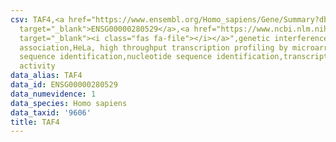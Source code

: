```yaml
---
csv: TAF4,<a href="https://www.ensembl.org/Homo_sapiens/Gene/Summary?db=core;g=ENSG00000280529"
  target="_blank">ENSG00000280529</a>,<a href="https://www.ncbi.nlm.nih.gov/pubmed/17216044"
  target="_blank"><i class="fas fa-file"></i></a>",genetic interference,functional
  association,HeLa, high throughput transcription profiling by microarray,nucleotide
  sequence identification,nucleotide sequence identification,transcriptional regulation,down-regulates
  activity
data_alias: TAF4
data_id: ENSG00000280529
data_numevidence: 1
data_species: Homo sapiens
data_taxid: '9606'
title: TAF4
---
```

